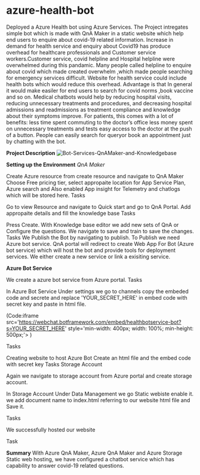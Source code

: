 # azure-health-bot
Deployed a Azure Health bot using Azure Services. 
The Project intregates simple bot which is made with QnA Maker in a static website which help end users to enquire about covid-19 related information.
Increase in demand for health service and enquiry about Covid19 has produce overhead for healthcare professionals and Customer service workers.Customer service, covid helpline and Hospital helpline were overwhelmed during this pandamic. Many people called helpline to enquire about covid which made created overwhelm ,which made people searching for emergency services difficult. Website for health service could include health bots which would reduce this overhead. Advantage is that In general it would make easiler for end users to search for covid norms ,book vaccine and so on. Medical chatbots would help by reducing hospital visits, reducing unnecessary treatments and procedures, and decreasing hospital admissions and readmissions as treatment compliance and knowledge about their symptoms improve. For patients, this comes with a lot of benefits: less time spent commuting to the doctor’s office less money spent on unnecessary treatments and tests easy access to the doctor at the push of a button. People can easily search for queryor book an appointment just by chatting with the bot.

**Project Description**
![Bot-Services-QnAMaker-and-Knowledgebase](https://user-images.githubusercontent.com/88645921/150123365-59843a8f-528e-4b7c-949b-2498d66a8dba.png)

**Setting up the Environment**
_QnA Maker_

Create Azure resource from create resource and navigate to QnA Maker
Choose Free pricing tier, select appropaite location for App Service Plan, Azure search and Also enabled App insight for Telemetry and chatlogs which will be stored here.
Tasks

Go to view Resource and navigate to Quick start and go to QnA Portal.
Add appropaite details and fill the knowledge base
Tasks

Press Create.
With Knowledge base editor we add new sets of QnA or Configure the questions.
We navigate to save and train to save the changes. Tasks
We Publish the Bot by navigating to publish.
To Publish we need Azure bot service. QnA portal will redirect to create Web App For Bot (Azure bot service) which will host the bot and provide tools for deployment services. We either create a new service or link a exisiting service.

**Azure Bot Service**

We create a azure bot service from Azure portal. Tasks

In Azure Bot Service Under settings we go to channels copy the embeded code and secrete and replace 'YOUR_SECRET_HERE' in embed code with secret key and paste in html file.

(Code:iframe src='https://webchat.botframework.com/embed/healthbotservice-bot?s=YOUR_SECRET_HERE' style='min-width: 400px; width: 100%; min-height: 500px;'></iframe> )

Tasks

Creating website to host Azure Bot
Create an html file and the embed code with secret key
Tasks Storage Account

Again we navigate to storage account from Azure portal and create storage account.

In Storage Account Under Data Management we go Static webiste enable it. we add document name to index.html referring to our website html file and Save it.

Tasks

We successfully hosted our website

Task

**Summary**
With Azure QnA Maker, Azure QnA Maker and Azure Storage Static web hosting, we have configured a chatbot service which has capability to answer covid-19 related questions.
